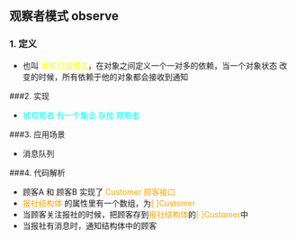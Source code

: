 ## 观察者模式 observe

### 1. 定义
- 也叫 <font color=Yellow>发布订阅模式</font>，在对象之间定义一个一对多的依赖，当一个对象状态
改变的时候，所有依赖于他的对象都会接收到通知

###2. 实现
-  <font color=Cyan>被观察者 有一个集合 存放 观察者</font>

###3. 应用场景
- 消息队列

###4. 代码解析
- 顾客A 和 顾客B 实现了 <font color=ORANGE>Customer 顾客接口</font>
- <font color=ORANGE>报社结构体</font> 的属性里有一个数组，为<font color=ORANGE>[ ]Customer</font>
- 当顾客关注报社的时候，把顾客存到<font color=ORANGE>报社结构体</font>的<font color=ORANGE>[ ]Customer</font>中
- 当报社有消息时，通知结构体中的顾客
